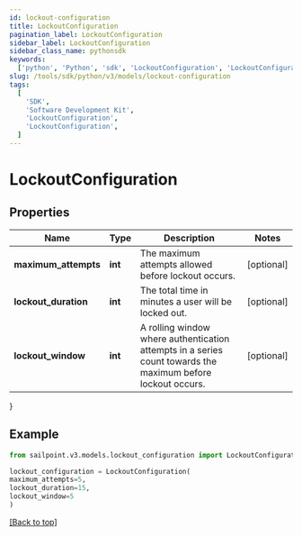 ```yaml
---
id: lockout-configuration
title: LockoutConfiguration
pagination_label: LockoutConfiguration
sidebar_label: LockoutConfiguration
sidebar_class_name: pythonsdk
keywords:
  ['python', 'Python', 'sdk', 'LockoutConfiguration', 'LockoutConfiguration']
slug: /tools/sdk/python/v3/models/lockout-configuration
tags:
  [
    'SDK',
    'Software Development Kit',
    'LockoutConfiguration',
    'LockoutConfiguration',
  ]
---
```


# LockoutConfiguration

## Properties

| Name | Type | Description | Notes |
| --- | --- | --- | --- |
| **maximum_attempts** | **int** | The maximum attempts allowed before lockout occurs. | [optional] |
| **lockout_duration** | **int** | The total time in minutes a user will be locked out. | [optional] |
| **lockout_window** | **int** | A rolling window where authentication attempts in a series count towards the maximum before lockout occurs. | [optional] |

}

## Example

```python
from sailpoint.v3.models.lockout_configuration import LockoutConfiguration

lockout_configuration = LockoutConfiguration(
maximum_attempts=5,
lockout_duration=15,
lockout_window=5
)

```

[[Back to top]](#)
